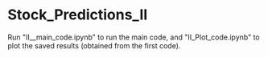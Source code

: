 # Stock_Predictions_II

Run "II__main_code.ipynb" to run the main code, and "II_Plot_code.ipynb" to plot the saved results (obtained from the first code).
